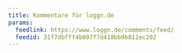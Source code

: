 ```yaml
---
title: Kommentare für loggn.de
params:
  feedlink: https://www.loggn.de/comments/feed/
  feedid: 31f7dbfff4b007f7d418bb9b811ec202
---
```

